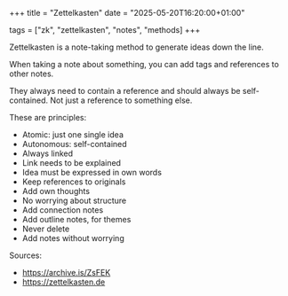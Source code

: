 +++
title = "Zettelkasten"
date = "2025-05-20T16:20:00+01:00"

tags = ["zk", "zettelkasten", "notes", "methods]
+++

Zettelkasten is a note-taking method to generate ideas down the line.

When taking a note about something, you can add tags and references to other notes.

They always need to contain a reference and should always be self-contained. Not just a reference to something else.

These are principles:

- Atomic: just one single idea
- Autonomous: self-contained
- Always linked
- Link needs to be explained
- Idea must be expressed in own words
- Keep references to originals
- Add own thoughts
- No worrying about structure
- Add connection notes
- Add outline notes, for themes
- Never delete
- Add notes without worrying

Sources: 

- https://archive.is/ZsFEK
- https://zettelkasten.de
